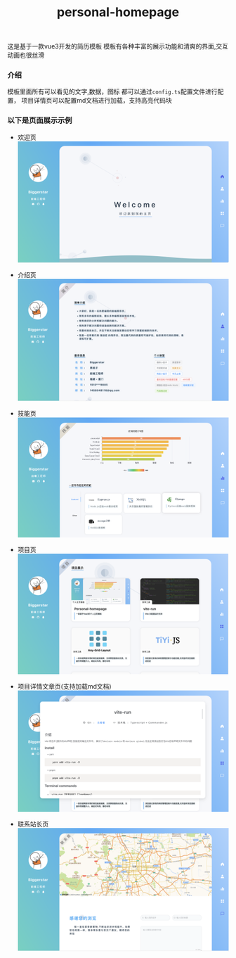 <h1 align="center">personal-homepage</h1>
<br/>

这是基于一款vue3开发的简历模板
模板有各种丰富的展示功能和清爽的界面,交互动画也很丝滑

### 介绍

模板里面所有可以看见的文字,数据，图标
都可以通过`config.ts`配置文件进行配置，
项目详情页可以配置md文档进行加载，支持高亮代码块

### 以下是页面展示示例

- 欢迎页
  ![welcome](./docs/images/welcome.png)

- 介绍页
  ![introduction](./docs/images/introduction.png)

- 技能页
  ![skill](./docs/images/skill.png)

- 项目页
  ![project](./docs/images/project.png)

- 项目详情文章页(支持加载md文档)
  ![skill](./docs/images/project-detail.png)

- 联系站长页
  ![contact-me](./docs/images/contact-me.png)

